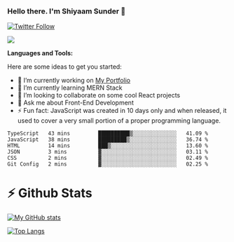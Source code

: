 ### Hello there. I'm Shiyaam Sunder 👋

[![Twitter Follow](https://img.shields.io/twitter/follow/shiyaamsunder?label=Follow%20Me&style=social)][twitter]

![](https://visitor-badge.glitch.me/badge?page_id=shiyaamsunder)

**Languages and Tools:**

Here are some ideas to get you started:

- 🔭 I’m currently working on [My Portfolio](https://github.com/shiyaamsunder/portfolio)
- 🌱 I’m currently learning MERN Stack
- 👯 I’m looking to collaborate on some cool React projects
- 💬 Ask me about Front-End Development
- ⚡ Fun fact: JavaScript was created in 10 days only and when released, it used to cover a very small portion of a proper programming language.

<!--START_SECTION:waka-->

```text
TypeScript   43 mins         ██████████▒░░░░░░░░░░░░░░   41.09 %
JavaScript   38 mins         █████████▒░░░░░░░░░░░░░░░   36.74 %
HTML         14 mins         ███▒░░░░░░░░░░░░░░░░░░░░░   13.60 %
JSON         3 mins          ▓░░░░░░░░░░░░░░░░░░░░░░░░   03.11 %
CSS          2 mins          ▓░░░░░░░░░░░░░░░░░░░░░░░░   02.49 %
Git Config   2 mins          ▓░░░░░░░░░░░░░░░░░░░░░░░░   02.25 %
```

<!--END_SECTION:waka-->

# :zap: Github Stats

[![My GitHub stats](https://github-readme-stats.vercel.app/api?username=shiyaamsunder&show_icons=true&count_private=true&theme=nightowl)](https://github.com/github-readme-stats)

[![Top Langs](https://github-readme-stats.vercel.app/api/top-langs/?username=shiyaamsunder&count_private=true&layout=compact&theme=nightowl)](https://github.com/github-readme-stats)

[twitter]: https://twitter.com/shiyaamsunder
